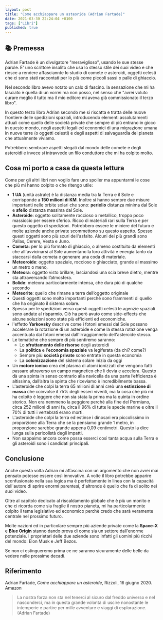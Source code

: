 ```yaml
---
layout: post
title: "Come acchiappare un asteoride (Adrian Fartade)"
date: 2021-03-30 22:24:04 +0100
tags: ["Libri"]
published: true
---
```


## :books: Premessa

Adrian Fartade è un divulgatore "meraviglioso", usando le sue stesse parole. E' uno scrittore insolito che usa lo stesso stile dei suoi video e che riesce a rendere affasciannte lo studio di comete e asteroidi, oggetti celesti che ci sono stati raccontati per lo più come piccoli sassi o palle di ghiaccio.

Nel secondo libro avevo notato un calo di fascino. la sensazione che mi ha lasciato è quella di un vorrei ma non posso, nel senso che "avrei voluto curare meglio il tutto ma il mio editore mi aveva già commissionato il terzo libro".

In questo terzo libro Adrian secondo me si riscatta e tratta delle nuove frontiere delle spedizioni spaziali, introducendo elementi assolutamenti attuali come quello delle società private che sempre di più entrano in gioco in questo mondo, negli aspetti legali ed economici di una migrazione umana in nuove terre (o oggetti celesti) e degli aspetti di salvaguardia del pianeta che attualmente viviamo.

Potrebbero sembrare aspetti slegati dal mondo delle comete e degli asteroidi e invece si intravvede un filo conduttore che mi ha colpito molto.

## Cosa mi porto a casa da questa lettura

Come per gli altri libri non voglio fare uno spoiler ma appuntarmi le cose che più mi hanno colpito o che ritengo utile:

- **1 UA** (unità astrale) è la distanza media tra la Terra e il Sole e corrisponde a **150 milioni di KM**. Inoltre si hanno sempre due misure importanti nelle orbite solari che sono: **perielio** distanza minima dal Sole e **afelio** distanza massima dal Sole.
- **Asteroide**: oggetto solitamente roccioso o metallico, troppo poco massiccio per essere sferico. Ricco di materiali rari sulla Terra e per questo oggetto di spedizioni. Potrebbero essere le miniere del futuro e molte aziende anche private scommettono su questo aspetto. Spesso questi oggetti sono più scuri dell'asfalto. Alcuni dei più grandi sono Pallas, Cerere, Vesta e Juno.
- **Cometa**: per lo più formato di ghiaccio, o almeno costituito da elementi che all'avvicinarsi al Sole aumentano la loro attività e energia tanto da staccarsi dalla cometa e generare una coda di materiale.
- **Meteoroide**: oggetto spaziale, roccioso o ghiacciato, grande al massimo un metro o meno,
- **Meteora**: oggetto visto brillare, lasciandosi una scia breve dietro, mentre sta attraversando l’atmosfera.
- **Bolide**: meteora particolarmente intensa, che dura più di qualche secondo
- **Meteorite**: quello che rimane a terra dell’oggetto originale
- Questi oggetti sono molto importanti perchè sono frammenti di quello che ha originato il sistema solare.
- Spesso per le spedizioni verso questi oggetti celesti le agenzie spaziali sono andate al risparmio. Ciò ha però avuto come side-effects che alcune soluzioni sono state più efficienti ed economiche.
- l'effetto **Yarkovsky** descrive come i fotoni emessi dal Sole possano accelerare la rotazione di un asteroide e come la stessa rotazione venga accentuata dai fotoni emessi dall'irraggiamneto dell'asteroide stesso.
- Le tematiche che sempre di più sentiremo saranno:
  - Lo **sfruttamento delle risorse** degli asteroidi
  - La **politica** e l'**economia spaziale** va legiferata (da chi? come?)
  - Sempre più **società private** sono entrate in questa economia
  - La **colonizzazione** del sistema solare inizia da oggi
- Un **motore ionico** crea del plasma di atomi ionizzati che vengono fatti passare attraverso un campo magnetico che li devia e accelera. Questo dà una spinta in senso contrario alla navicella da una parte l’efficienza è altissima, dall’altra la spinta che riceviamo è incredibilmente bassa.
- L'asteroide che colpì la terra 65 milioni di anni creò una **estinzione di massa** che coinvolse il 75% degli esseri viventi, ma la cosa che più mi ha colpito è leggere che non sia stata la prima ma la quinta in ordine storico. Non era nemmeno la peggiore perché alla fine del Permiano, circa 252 milioni di anni fa, circa il 96% di tutte le specie marine e oltre il 70% di tutti i vertebrati erano morti.
- L'asteroide che colpì la terra ed estinse i dinosari era piccolissimo in proporzione alla Terra che se la pensiamo grande 1 metro, in proporzione sarebbe grande appena 0,09 centimetri. Questo la dice lunga sulla pericolistà degli impatti.
- Non sappaimo ancora come possa esserci così tanta acqua sulla Terra e gli asteroidi sono i candidati principali.

## Conclusione

Anche questa volta Adrian mi affascina con un argomento che non avrei mai pensato potesse essere così innovativo. A volte il libro potrebbe apparire sconfusionato nella sua logica ma è perfettamente in linea con la capacità dell'autore di aprire enormi parentesi, d'altronde è quello che fa di solito nei suoi video.

Oltre al capitolo dedicato al riscaldamento globale che è più un monito e che ci ricorda come sia fragile il nostro pianeta, mi ha particolarmente colpito il tema legislativo ed economico perchè credo che sarà veramente centrale nel prossimo futuro.

Molte nazioni ed in particolare sempre più aziende private come la **Space-X** e **Blue Origin** stanno dando prova di come sia un settore dall'enorme potenziale. I proprietari delle due aziende sono infatti gli uomini più ricchi del mondo: Elon Musk e Jeff Bezos.

Se non ci estingueremo prima ce ne saranno sicuramente delle belle da vedere nelle prossime decadi.

## Riferimento

Adrian Fartade, _Come acchiappare un asteroide_, Rizzoli, 16 giugno 2020. [Amazon](https://www.amazon.it/Come-acchiappare-asteroide-scoperta-aiuteranno-ebook/dp/B085PXXT3Z/ref=tmm_kin_swatch_0?_encoding=UTF8&qid=1610894353&sr=8-1)

> La nostra forza non sta nel tenerci al sicuro dal freddo universo e nel nasconderci, ma in questa grande volontà di uscire nonostante le intemperie e partire per mille avventure e viaggi di esplorazione. (Adrian Fartade)
